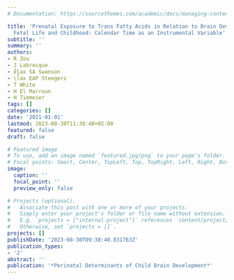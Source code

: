```yaml
---
# Documentation: https://sourcethemes.com/academic/docs/managing-content/

title: 'Prenatal Exposure to Trans Fatty Acids in Relation to Brain Development in
  Fetal Life and Childhood: Calendar Time as an Instrumental Variable'
subtitle: ''
summary: ''
authors:
- R Zou
- J Labrecque
- e̊lax SA Swanson
- \l̊ax EAP Steegers
- T White
- H El Marroun
- H Tiemeier
tags: []
categories: []
date: '2021-01-01'
lastmod: 2023-08-30T11:38:40+02:00
featured: false
draft: false

# Featured image
# To use, add an image named `featured.jpg/png` to your page's folder.
# Focal points: Smart, Center, TopLeft, Top, TopRight, Left, Right, BottomLeft, Bottom, BottomRight.
image:
  caption: ''
  focal_point: ''
  preview_only: false

# Projects (optional).
#   Associate this post with one or more of your projects.
#   Simply enter your project's folder or file name without extension.
#   E.g. `projects = ["internal-project"]` references `content/project/deep-learning/index.md`.
#   Otherwise, set `projects = []`.
projects: []
publishDate: '2023-08-30T09:38:40.831763Z'
publication_types:
- '2'
abstract: ''
publication: '*Perinatal Determinants of Child Brain Development*'
---
```

